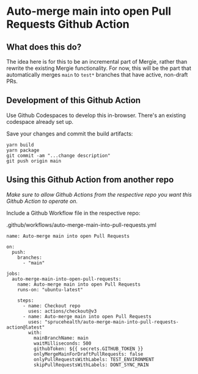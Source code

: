 # Auto-merge main into open Pull Requests Github Action

## What does this do?

The idea here is for this to be an incremental part of Mergie, rather than rewrite the existing Mergie functionality. For now, this will be the part that automatically merges `main` to `test*` branches that have active, non-draft PRs.

## Development of this Github Action

Use Github Codespaces to develop this in-browser. There's an existing codespace already set up.

Save your changes and commit the build artifacts:

```
yarn build
yarn package
git commit -am "...change description"
git push origin main
```

## Using this Github Action from another repo

_Make sure to allow Github Actions from the respective repo you want this Github Action to operate on._

Include a Github Workflow file in the respective repo:

.github/workflows/auto-merge-main-into-pull-requests.yml

```
name: Auto-merge main into open Pull Requests

on:
  push:
    branches:
      - "main"

jobs:
  auto-merge-main-into-open-pull-requests:
    name: Auto-merge main into open Pull Requests
    runs-on: "ubuntu-latest"

    steps:
      - name: Checkout repo
        uses: actions/checkout@v3
      - name: Auto-merge main into open Pull Requests
        uses: "sprucehealth/auto-merge-main-into-pull-requests-action@latest"
        with:
          mainBranchName: main
          waitMilliseconds: 500
          githubToken: ${{ secrets.GITHUB_TOKEN }}
          onlyMergeMainForDraftPullRequests: false
          onlyPullRequestsWithLabels: TEST_ENVIRONMENT
          skipPullRequestsWithLabels: DONT_SYNC_MAIN

```
